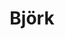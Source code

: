 ---
title: "Björk"
summary: "Björk Guðmundsdóttir , known by her stage name Björk, is an Icelandic singer, songwriter, musician and producer, born 21 November 1965 in Reykjavík. Well known for her creative compositional style and distinct singing, Björk's recording career began in 1977 at the age of 11, when she released her first album, while studying piano and flute at music school. Although the album became platinum, she refused to make another disco-folk follow-up and, at the age of 13, formed her first short-lived punk band, all-girl alliance Spit and Snot , where she played the drums. Later on she was involved in projects such as Exodus and Jam 80, all of which without known record releases. In 1982 she launched punk-pop , releasing an EP and a LP, before she turned into a \"serious\" rebel by joining forces of the political \"existential jazz-punk\" of , releasing three records. While Björk's vocal expression had matured in , she attracted worldwide prominence for the first time as one of the lead vocalists of the avant-pop Icelandic sextet . In 1992 she emigrated to the UK, launched a solo career and quickly eclipsed her old band's popularity. Rather than following the Sugarcubes' artsy guitar rock, Björk immersed herself in dance and club culture, working with many of the biggest names in the genre, and receiving remix treatments from , , , , , , , , and others. Her first album Debut established her new artistic direction and became an international hit, making her one of the '90s most unlikely stars. Although the album was recorded with producer in 1993, its songs were actually composed during the previous ten years while she was in bands. Björk quickly developed as a producer, moving from co-producer role on her early albums to full producer role in her later work, as her Music Producers Guild Award for Innovation in the category of production testifies. She is well recognized in both pop and experimental music worlds: her album Vespertine became album of the year by The in 2001 and she won more than 20 awards in Europe and received 15 nominations in the US. While Björk developed her unconventional song structures, she has worked with many renowned artists, mainly in the realm of electronic music. One of her long-time friends and main collaborators was of LFO who co-produced many of her songs and even co-wrote a number of pieces over the years. There are other artists who played important roles in the creative part of her work: , Icelandic poet who helped on lyrics for some of her key songs and video director . Acts such as , , , were at times part of her live band. Furthermore, she has shortly worked together with , , , , , , , and has sung duets with , , and Anthony Hegarty. When forming The Sugarcubes, Björk had a brief marriage with guitarist . They had a son, Sindri Eldon Þórsson, born 8 June 1986, the same day that the band was formed. They had divorced before the end of 1986, but continued to work together in the band. Björk was the partner of from 2000 to 2013; they have a daughter, Isadora Barney, born in 2002."
image: "bjrk.jpg"
apple_music_artist_url: "https://music.apple.com/gb/artist/bj%C3%B6rk/295015"
wikipedia_url: "none"
---